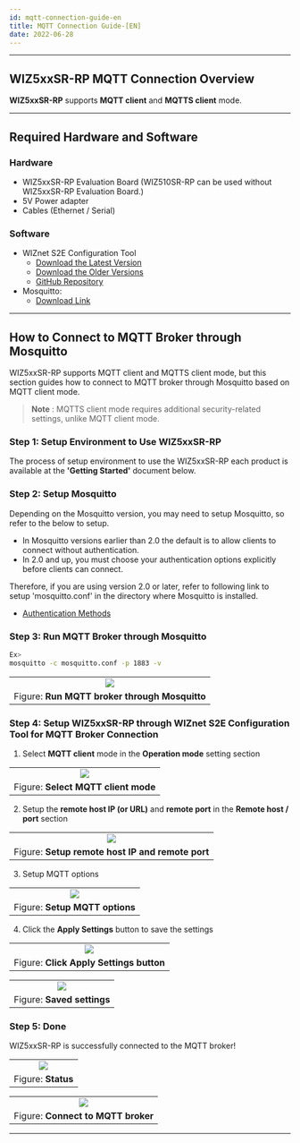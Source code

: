 ```yaml
---
id: mqtt-connection-guide-en
title: MQTT Connection Guide-[EN]
date: 2022-06-28
---
```




-----



## WIZ5xxSR-RP MQTT Connection Overview

**WIZ5xxSR-RP** supports **MQTT client** and **MQTTS client** mode.



-----



## Required Hardware and Software



### Hardware


  - WIZ5xxSR-RP Evaluation Board (WIZ510SR-RP can be used without WIZ5xxSR-RP Evaluation Board.)
  - 5V Power adapter
  - Cables (Ethernet / Serial)



### Software

  - WIZnet S2E Configuration Tool
	- [Download the Latest Version](https://github.com/Wiznet/WIZnet-S2E-Tool-GUI/releases/tag/V1.5.0)
    - [Download the Older Versions](https://github.com/Wiznet/WIZnet-S2E-Tool-GUI/releases)
    - [GitHub Repository](https://github.com/Wiznet/WIZnet-S2E-Tool-GUI)
  - Mosquitto:
	- [Download Link](https://mosquitto.org/download/)



-----



## How to Connect to MQTT Broker through Mosquitto

WIZ5xxSR-RP supports MQTT client and MQTTS client mode, but this section guides how to connect to MQTT broker through Mosquitto based on MQTT client mode.

> **Note** : MQTTS client mode requires additional security-related settings, unlike MQTT client mode.



### Step 1: Setup Environment to Use WIZ5xxSR-RP

The process of setup environment to use the WIZ5xxSR-RP each product is available at the **'Getting Started'** document below.





### Step 2: Setup Mosquitto

Depending on the Mosquitto version, you may need to setup Mosquitto, so refer to the below to setup.

  - In Mosquitto versions earlier than 2.0 the default is to allow clients to connect without authentication.
  - In 2.0 and up, you must choose your authentication options explicitly before clients can connect.

Therefore, if you are using version 2.0 or later, refer to following link to setup 'mosquitto.conf' in the directory where Mosquitto is installed.

  - [Authentication Methods](https://mosquitto.org/documentation/authentication-methods/)



### Step 3: Run MQTT Broker through Mosquitto

```bash
Ex>
mosquitto -c mosquitto.conf -p 1883 -v
```

|                                                                                                       |
| :---------------------------------------------------------------------------------------------------: |
| ![](/img/products/s2e_module/wiz5xxsr-rp/mqtt_connection_guide/run_mqtt_broker_through_mosquitto.png) |
| Figure: **Run MQTT broker through Mosquitto**                                                         |



### Step 4: Setup WIZ5xxSR-RP through WIZnet S2E Configuration Tool for MQTT Broker Connection

1. Select **MQTT client** mode in the **Operation mode** setting section

|                                                                                             |
| :-----------------------------------------------------------------------------------------: |
| ![](/img/products/s2e_module/wiz5xxsr-rp/mqtt_connection_guide/select_mqtt_client_mode.png) |
| Figure: **Select MQTT client mode**                                                         |

2. Setup the **remote host IP (or URL)** and **remote port** in the **Remote host / port** section

|                                                                                                          |
| :------------------------------------------------------------------------------------------------------: |
| ![](/img/products/s2e_module/wiz5xxsr-rp/mqtt_connection_guide/setup_remote_host_ip_and_remote_port.png) |
| Figure: **Setup remote host IP and remote port**                                                         |

3. Setup MQTT options

|                                                                                        |
| :------------------------------------------------------------------------------------: |
| ![](/img/products/s2e_module/wiz5xxsr-rp/mqtt_connection_guide/setup_mqtt_options.png) |
| Figure: **Setup MQTT options**                                                         |

4. Click the **Apply Settings** button to save the settings

|                                                                                                 |
| :---------------------------------------------------------------------------------------------: |
| ![](/img/products/s2e_module/wiz5xxsr-rp/mqtt_connection_guide/click_apply_settings_button.png) |
| Figure: **Click Apply Settings button**                                                         |

|                                                                                    |
| :--------------------------------------------------------------------------------: |
| ![](/img/products/s2e_module/wiz5xxsr-rp/mqtt_connection_guide/saved_settings.png) |
| Figure: **Saved settings**                                                         |



### Step 5: Done

WIZ5xxSR-RP is successfully connected to the MQTT broker!

|                                                                            |
| :------------------------------------------------------------------------: |
| ![](/img/products/s2e_module/wiz5xxsr-rp/mqtt_connection_guide/status.png) |
| Figure: **Status**                                                         |

|                                                                                            |
| :----------------------------------------------------------------------------------------: |
| ![](/img/products/s2e_module/wiz5xxsr-rp/mqtt_connection_guide/connect_to_mqtt_broker.png) |
| Figure: **Connect to MQTT broker**                                                         |



-----

